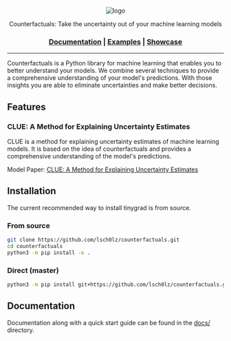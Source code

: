 <div align="center">

![logo](https://raw.githubusercontent.com/lsch0lz/counterfactuals/feature/initial-setup/docs/counterfactuals.jpg)

Counterfactuals: Take the uncertainty out of your machine learning models

<h3>

[Documentation](/docs) | [Examples](/examples) | [Showcase](/docs/showcase.md)

</h3>

</div>

---

Counterfactuals is a Python library for machine learning that enables you to better understand your models.
We combine several techniques to provide a comprehensive understanding of your model's predictions.
With those insights you are able to eliminate uncertainties and make better decisions.

## Features

### CLUE: A Method for Explaining Uncertainty Estimates

CLUE is a method for explaining uncertainty estimates of machine learning models. It is based on the idea of counterfactuals and provides a comprehensive understanding of the model's predictions.

Model Paper: [CLUE: A Method for Explaining Uncertainty Estimates](https://arxiv.org/abs/2006.06848)



## Installation

The current recommended way to install tinygrad is from source.

### From source

```sh
git clone https://github.com/lsch0lz/counterfactuals.git
cd counterfactuals
python3 -m pip install -e .
```

### Direct (master)

```sh
python3 -m pip install git+https://github.com/lsch0lz/counterfactuals.git
```

## Documentation

Documentation along with a quick start guide can be found in the [docs/](/docs) directory.